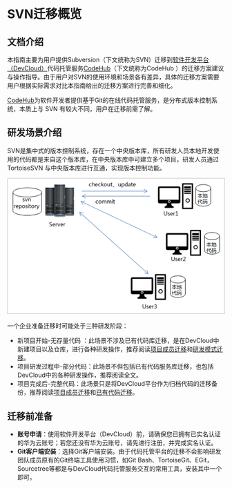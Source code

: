 # **SVN迁移概览**<a name="ZH-CN_TOPIC_0235813999"></a>

## **文档介绍**<a name="section1121671217515"></a>

本指南主要为用户提供Subversion（下文统称为SVN）迁移到[软件开发平台（DevCloud）](https://www.huaweicloud.com/devcloud/)代码托管服务[CodeHub](https://www.huaweicloud.com/product/codehub.html)（下文统称为CodeHub ）的迁移方案建议与操作指导。由于用户对SVN的使用环境和场景各有差异，具体的迁移方案需要用户根据实际需求对比本指南给出的迁移方案进行完善和细化。

[CodeHub](https://www.huaweicloud.com/product/codehub.html)为软件开发者提供基于Git的在线代码托管服务，是分布式版本控制系统，本质上与 SVN 有较大不同，用户在迁移前需了解。

## **研发场景介绍**<a name="section1952273255218"></a>

SVN是集中式的版本控制系统，存在一个中央版本库，所有研发人员本地开发使用的代码都是来自这个版本库，在中央版本库中可建立多个项目，研发人员通过 TortoiseSVN 与中央版本库进行互通，实现版本控制功能。

![](figures/SVN迁移-01.png)

一个企业准备迁移时可能处于三种研发阶段：

-   新项目开始-无存量代码 ：此场景不涉及已有代码库迁移，是在DevCloud中新建项目以及仓库，进行各种研发操作，推荐阅读[项目成员迁移](SVN迁移-项目成员迁移.md)和[研发模式迁移](研发模式迁移.md)。
-   项目研发过程中-部分代码：此场景不但包括已有代码服务库迁移，也包括DevCloud中的各种研发操作，推荐阅读全文。
-   项目完成后-完整代码：此场景只是将DevCloud平台作为归档代码的迁移备份，推荐阅读[项目成员迁移](SVN迁移-项目成员迁移.md)和[已有代码迁移](SVN迁移-已有代码迁移.md)。

## **迁移前准备**<a name="section78593451133"></a>

-   **账号申请**：使用软件开发平台（DevCloud）前，请确保您已拥有已实名认证的华为云账号；若您还没有华为云账号，请先进行注册，并完成实名认证。
-   **Git客户端安装**：选择Git客户端安装。由于代码托管平台的迁移不会影响研发团队成员原有的Git终端工具使用习惯，如Git Bash、TortoiseGit、EGit，Sourcetree等都是与DevCloud代码托管服务交互的常用工具，安装其中一个即可。

